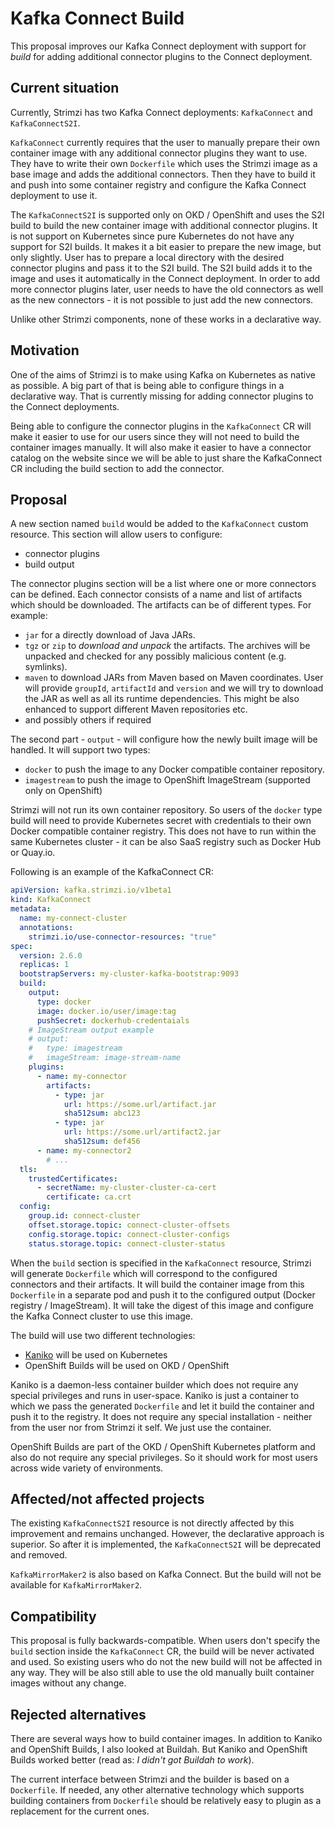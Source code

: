 # Kafka Connect Build

This proposal improves our Kafka Connect deployment with support for _build_ for adding additional connector plugins to the Connect deployment.

## Current situation

Currently, Strimzi has two Kafka Connect deployments: `KafkaConnect` and `KafkaConnectS2I`. 

`KafkaConnect` currently requires that the user to manually prepare their own container image with any additional connector plugins they want to use.
They have to write their own `Dockerfile` which uses the Strimzi image as a base image and adds the additional connectors.
Then they have to build it and push into some container registry and configure the Kafka Connect deployment to use it.

The `KafkaConnectS2I` is supported only on OKD / OpenShift and uses the S2I build to build the new container image with additional connector plugins.
It is not support on Kubernetes since pure Kubernetes do not have any support for S2I builds.
It makes it a bit easier to prepare the new image, but only slightly.
User has to prepare a local directory with the desired connector plugins and pass it to the S2I build.
The S2I build adds it to the image and uses it automatically in the Connect deployment.
In order to add more connector plugins later, user needs to have the old connectors as well as the new connectors - it is not possible to just add the new connectors.

Unlike other Strimzi components, none of these works in a declarative way.

## Motivation

One of the aims of Strimzi is to make using Kafka on Kubernetes as native as possible.
A big part of that is being able to configure things in a declarative way.
That is currently missing for adding connector plugins to the Connect deployments.

Being able to configure the connector plugins in the `KafkaConnect` CR will make it easier to use for our users since they will not need to build the container images manually.
It will also make it easier to have a connector catalog on the website since we will be able to just share the KafkaConnect CR including the build section to add the connector.

## Proposal

A new section named `build` would be added to the `KafkaConnect` custom resource.
This section will allow users to configure:
* connector plugins
* build output

The connector plugins section will be a list where one or more connectors can be defined.
Each connector consists of a name and list of artifacts which should be downloaded.
The artifacts can be of different types.
For example:
* `jar` for a directly download of Java JARs. 
* `tgz` or `zip` to _download and unpack_ the artifacts. 
The archives will be unpacked and checked for any possibly malicious content (e.g. symlinks).
* `maven` to download JARs from Maven based on Maven coordinates. 
User will provide `groupId`, `artifactId` and `version` and we will try to download the JAR as well as all its runtime dependencies.
This might be also enhanced to support different Maven repositories etc.
* and possibly others if required

The second part - `output` - will configure how the newly built image will be handled.
It will support two types:
* `docker` to push the image to any Docker compatible container repository.
* `imagestream` to push the image to OpenShift ImageStream (supported only on OpenShift)

Strimzi will not run its own container repository.
So users of the `docker` type build will need to provide Kubernetes secret with credentials to their own Docker compatible container registry.
This does not have to run within the same Kubernetes cluster - it can be also SaaS registry such as Docker Hub or Quay.io.

Following is an example of the KafkaConnect CR:

```yaml
apiVersion: kafka.strimzi.io/v1beta1
kind: KafkaConnect
metadata:
  name: my-connect-cluster
  annotations:
    strimzi.io/use-connector-resources: "true"
spec:
  version: 2.6.0
  replicas: 1
  bootstrapServers: my-cluster-kafka-bootstrap:9093
  build:
    output:
      type: docker
      image: docker.io/user/image:tag
      pushSecret: dockerhub-credentaials
    # ImageStream output example
    # output:
    #   type: imagestream
    #   imageStream: image-stream-name
    plugins:
      - name: my-connector
        artifacts:
          - type: jar
            url: https://some.url/artifact.jar
            sha512sum: abc123
          - type: jar
            url: https://some.url/artifact2.jar
            sha512sum: def456
      - name: my-connector2
        # ...
  tls:
    trustedCertificates:
      - secretName: my-cluster-cluster-ca-cert
        certificate: ca.crt
  config:
    group.id: connect-cluster
    offset.storage.topic: connect-cluster-offsets
    config.storage.topic: connect-cluster-configs
    status.storage.topic: connect-cluster-status
```

When the `build` section is specified in the `KafkaConnect` resource, Strimzi will generate `Dockerfile` which will correspond to the configured connectors and their artifacts.
It will build the container image from this `Dockerfile` in a separate pod and push it to the configured output (Docker registry / ImageStream).
It will take the digest of this image and configure the Kafka Connect cluster to use this image.

The build will use two different technologies:
* [Kaniko](https://github.com/GoogleContainerTools/kaniko) will be used on Kubernetes
* OpenShift Builds will be used on OKD / OpenShift 

Kaniko is a daemon-less container builder which does not require any special privileges and runs in user-space.
Kaniko is just a container to which we pass the generated `Dockerfile` and let it build the container and push it to the registry.
It does not require any special installation - neither from the user nor from Strimzi it self. 
We just use the container.

OpenShift Builds are part of the OKD / OpenShift Kubernetes platform and also do not require any special privileges.
So it should work for most users across wide variety of environments.

## Affected/not affected projects

The existing `KafkaConnectS2I` resource is not directly affected by this improvement and remains unchanged.
However, the declarative approach is superior.
So after it is implemented, the `KafkaConnectS2I` will be deprecated and removed.

`KafkaMirrorMaker2` is also based on Kafka Connect.
But the build will not be available for `KafkaMirrorMaker2`.

## Compatibility

This proposal is fully backwards-compatible.
When users don't specify the `build` section inside the `KafkaConnect` CR, the build will be never activated and used.
So existing users who do not the new build will not be affected in any way.
They will be also still able to use the old manually built container images without any change.

## Rejected alternatives

There are several ways how to build container images.
In addition to Kaniko and OpenShift Builds, I also looked at Buildah.
But Kaniko and OpenShift Builds worked better (read as: _I didn't got Buildah to work_).

The current interface between Strimzi and the builder is based on a `Dockerfile`.
If needed, any other alternative technology which supports building containers from `Dockerfile` should be relatively easy to plugin as a replacement for the current ones.
